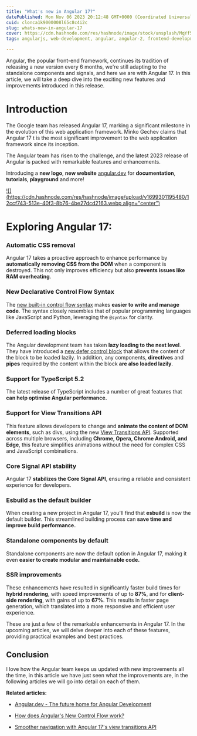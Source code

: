 ```yaml
---
title: "What's new in Angular 17?"
datePublished: Mon Nov 06 2023 20:12:48 GMT+0000 (Coordinated Universal Time)
cuid: clonca1k9000008l65c8c4i2c
slug: whats-new-in-angular-17
cover: https://cdn.hashnode.com/res/hashnode/image/stock/unsplash/MqYf5iCzCYo/upload/634961216d8ab025c4d0dec10050092a.jpeg
tags: angularjs, web-development, angular, angular-2, frontend-development

---
```


Angular, the popular front-end framework, continues its tradition of releasing a new version every 6 months, we're still adapting to the standalone components and signals, and here we are with Angular 17. In this article, we will take a deep dive into the exciting new features and improvements introduced in this release.

# Introduction

The Google team has released Angular 17, marking a significant milestone in the evolution of this web application framework. Minko Gechev claims that Angular 17 t is the most significant improvement to the web application framework since its inception.

The Angular team has risen to the challenge, and the latest 2023 release of Angular is packed with remarkable features and enhancements.

Introducing a **new logo**, **new website** [angular.dev](http://angular.dev) for **documentation**, **tutorials**, **playground** and more!

[![](https://cdn.hashnode.com/res/hashnode/image/upload/v1699301195480/12ccf743-513e-40f3-8b76-4be27dcd2163.webp align="center")](https://angular.dev/)

# **Exploring Angular 17:**

### Automatic CSS removal

Angular 17 takes a proactive approach to enhance performance by **automatically removing CSS from the DOM** when a component is destroyed. This not only improves efficiency but also **prevents issues like RAM overheating**.

### New Declarative Control Flow Syntax

The [new built-in control flow syntax](https://rubenperegrina.com/how-does-angulars-new-control-flow-work) makes **easier to write and manage code**. The syntax closely resembles that of popular programming languages like JavaScript and Python, leveraging the `@syntax` for clarity.

### Deferred loading blocks

The Angular development team has taken **lazy loading to the next level**. They have introduced a [new defer control block](https://rubenperegrina.com/how-does-angulars-new-control-flow-work) that allows the content of the block to be loaded lazily. In addition, any components, **directives** and **pipes** required by the content within the block **are also loaded lazily**.

### Support for TypeScript 5.2

The latest release of TypeScript includes a number of great features that **can help optimise Angular performance.**

### Support for View Transitions API

This feature allows developers to change and **animate the content of DOM elements**, such as divs, using the new [View Transitions API](https://rubenperegrina.com/smoother-navigation-with-angular-17s-view-transitions-api). Supported across multiple browsers, including **Chrome, Opera, Chrome Android, and Edge**, this feature simplifies animations without the need for complex CSS and JavaScript combinations.

### Core Signal API stability

Angular 17 **stabilizes the Core Signal API**, ensuring a reliable and consistent experience for developers.

### Esbuild as the default builder

When creating a new project in Angular 17, you'll find that **esbuild** is now the default builder. This streamlined building process can **save time and improve build performance.**

### Standalone components by default

Standalone components are now the default option in Angular 17, making it even **easier to create modular and maintainable code.**

### SSR improvements

These enhancements have resulted in significantly faster build times for **hybrid rendering**, with speed improvements of up to **87%**, and for **client-side rendering**, with gains of up to **67%**. This results in faster page generation, which translates into a more responsive and efficient user experience.

These are just a few of the remarkable enhancements in Angular 17. In the upcoming articles, we will delve deeper into each of these features, providing practical examples and best practices.

## Conclusion

I love how the Angular team keeps us updated with new improvements all the time, in this article we have just seen what the improvements are, in the following articles we will go into detail on each of them.

**Related articles:**

* [Angular.dev - The future home for Angular Development](https://rubenperegrina.com/angulardev-the-future-home-for-angular-development)
    
* [How does Angular's New Control Flow work?](https://rubenperegrina.com/how-does-angulars-new-control-flow-work)
    
* [Smoother navigation with Angular 17's view transitions API](https://rubenperegrina.com/smoother-navigation-with-angular-17s-view-transitions-api)
